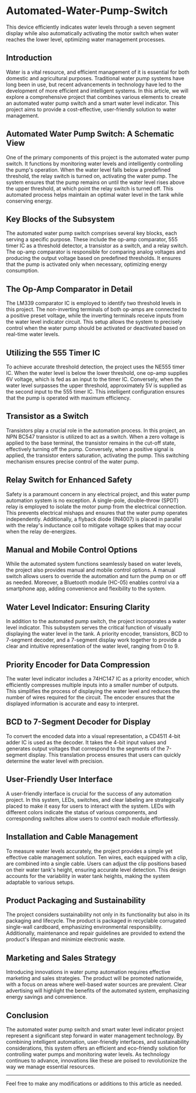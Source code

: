 # Automated-Water-Pump-Switch
This device efficiently indicates water levels through a seven segment display while also automatically activating the motor switch when water reaches the lower level, optimizing water management processes.

## Introduction

Water is a vital resource, and efficient management of it is essential for both domestic and agricultural purposes. Traditional water pump systems have long been in use, but recent advancements in technology have led to the development of more efficient and intelligent systems. In this article, we will explore a comprehensive project that combines various elements to create an automated water pump switch and a smart water level indicator. This project aims to provide a cost-effective, user-friendly solution to water management.

## Automated Water Pump Switch: A Schematic View

One of the primary components of this project is the automated water pump switch. It functions by monitoring water levels and intelligently controlling the pump's operation. When the water level falls below a predefined threshold, the relay switch is turned on, activating the water pump. The system ensures that the pump remains on until the water level rises above the upper threshold, at which point the relay switch is turned off. This automated process helps maintain an optimal water level in the tank while conserving energy.

## Key Blocks of the Subsystem

The automated water pump switch comprises several key blocks, each serving a specific purpose. These include the op-amp comparator, 555 timer IC as a threshold detector, a transistor as a switch, and a relay switch. The op-amp comparator is responsible for comparing analog voltages and producing the output voltage based on predefined thresholds. It ensures that the pump is activated only when necessary, optimizing energy consumption.

## The Op-Amp Comparator in Detail

The LM339 comparator IC is employed to identify two threshold levels in this project. The non-inverting terminals of both op-amps are connected to a positive preset voltage, while the inverting terminals receive inputs from the water level indicator circuit. This setup allows the system to precisely control when the water pump should be activated or deactivated based on real-time water levels.

## Utilizing the 555 Timer IC

To achieve accurate threshold detection, the project uses the NE555 timer IC. When the water level is below the lower threshold, one op-amp supplies 6V voltage, which is fed as an input to the timer IC. Conversely, when the water level surpasses the upper threshold, approximately 5V is supplied as the second input to the 555 timer IC. This intelligent configuration ensures that the pump is operated with maximum efficiency.

## Transistor as a Switch

Transistors play a crucial role in the automation process. In this project, an NPN BC547 transistor is utilized to act as a switch. When a zero voltage is applied to the base terminal, the transistor remains in the cut-off state, effectively turning off the pump. Conversely, when a positive signal is applied, the transistor enters saturation, activating the pump. This switching mechanism ensures precise control of the water pump.

## Relay Switch for Enhanced Safety

Safety is a paramount concern in any electrical project, and this water pump automation system is no exception. A single-pole, double-throw (SPDT) relay is employed to isolate the motor pump from the electrical connection. This prevents electrical mishaps and ensures that the water pump operates independently. Additionally, a flyback diode (IN4007) is placed in parallel with the relay's inductance coil to mitigate voltage spikes that may occur when the relay de-energizes.

## Manual and Mobile Control Options

While the automated system functions seamlessly based on water levels, the project also provides manual and mobile control options. A manual switch allows users to override the automation and turn the pump on or off as needed. Moreover, a Bluetooth module (HC-05) enables control via a smartphone app, adding convenience and flexibility to the system.

## Water Level Indicator: Ensuring Clarity

In addition to the automated pump switch, the project incorporates a water level indicator. This subsystem serves the critical function of visually displaying the water level in the tank. A priority encoder, transistors, BCD to 7-segment decoder, and a 7-segment display work together to provide a clear and intuitive representation of the water level, ranging from 0 to 9.

## Priority Encoder for Data Compression

The water level indicator includes a 74HC147 IC as a priority encoder, which efficiently compresses multiple inputs into a smaller number of outputs. This simplifies the process of displaying the water level and reduces the number of wires required for the circuit. The encoder ensures that the displayed information is accurate and easy to interpret.

## BCD to 7-Segment Decoder for Display

To convert the encoded data into a visual representation, a CD4511 4-bit adder IC is used as the decoder. It takes the 4-bit input values and generates output voltages that correspond to the segments of the 7-segment display. This translation process ensures that users can quickly determine the water level with precision.

## User-Friendly User Interface

A user-friendly interface is crucial for the success of any automation project. In this system, LEDs, switches, and clear labeling are strategically placed to make it easy for users to interact with the system. LEDs with different colors indicate the status of various components, and corresponding switches allow users to control each module effortlessly.

## Installation and Cable Management

To measure water levels accurately, the project provides a simple yet effective cable management solution. Ten wires, each equipped with a clip, are combined into a single cable. Users can adjust the clip positions based on their water tank's height, ensuring accurate level detection. This design accounts for the variability in water tank heights, making the system adaptable to various setups.

## Product Packaging and Sustainability

The project considers sustainability not only in its functionality but also in its packaging and lifecycle. The product is packaged in recyclable corrugated single-wall cardboard, emphasizing environmental responsibility. Additionally, maintenance and repair guidelines are provided to extend the product's lifespan and minimize electronic waste.

## Marketing and Sales Strategy

Introducing innovations in water pump automation requires effective marketing and sales strategies. The product will be promoted nationwide, with a focus on areas where well-based water sources are prevalent. Clear advertising will highlight the benefits of the automated system, emphasizing energy savings and convenience.

## Conclusion

The automated water pump switch and smart water level indicator project represent a significant step forward in water management technology. By combining intelligent automation, user-friendly interfaces, and sustainability considerations, this system offers an efficient and eco-friendly solution for controlling water pumps and monitoring water levels. As technology continues to advance, innovations like these are poised to revolutionize the way we manage essential resources.

--- 

Feel free to make any modifications or additions to this article as needed.
